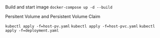 Build and start image
`docker-compose up -d --build`


Persitent Volume and Persistent Volume Claim

`kubectl apply -f=host-pv.yaml`
`kubectl apply -f=host-pvc.yaml`
`kubectl apply -f=deployment.yaml`
